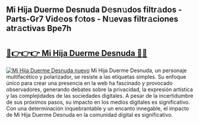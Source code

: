 ## Mi Hija Duerme Desnuda D𝚎sn𝚞dos filtr𝚊dos - Parts-Gr7 Vid𝚎os f𝚘tos - N𝚞evas filtr𝚊ciones atr𝚊ctivas Bpe7h

# <h2><a href="http://mbcr5ay.tromn.icu/?c=Mi+Hija+Duerme+Desnuda">🔗👉👉👉 Mi Hija Duerme Desnuda 🔗🔗</a></h2>

[![Mi Hija Duerme Desnuda nuevo](https://i.imgur.com/pEAQMta.gif)](http://mbcr5ay.tromn.icu/?c=Mi+Hija+Duerme+Desnuda)
Mi Hija Duerme Desnuda, un personaje multifacético y polarizador, se resiste a las etiquetas simples. Su enfoque único para crear una presencia en la web ha fascinado y provocado observadores, generando debates sobre la privacidad, la expresión artística y las complejidades de las sociedades digitales. A pesar de la incertidumbre de sus próximos pasos, su impacto en los medios digitales es significativo. Con una determinación inquebrantable y un encanto innegable, el impacto de Mi Hija Duerme Desnuda en la comunidad digital es significativo.
